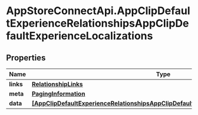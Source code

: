 # AppStoreConnectApi.AppClipDefaultExperienceRelationshipsAppClipDefaultExperienceLocalizations

## Properties

Name | Type | Description | Notes
------------ | ------------- | ------------- | -------------
**links** | [**RelationshipLinks**](RelationshipLinks.md) |  | [optional] 
**meta** | [**PagingInformation**](PagingInformation.md) |  | [optional] 
**data** | [**[AppClipDefaultExperienceRelationshipsAppClipDefaultExperienceLocalizationsDataInner]**](AppClipDefaultExperienceRelationshipsAppClipDefaultExperienceLocalizationsDataInner.md) |  | [optional] 


